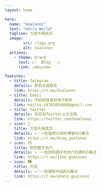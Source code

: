 ```yaml
---
layout: home

hero:
  name: "Goalonez"
  text: "Hello World"
  tagline: 万变不离其宗
  image:
        src: /logo.png
        alt: Goalonez
  actions:
    - theme: brand
      text: 👉  Blog  👈
      link: /aboutme

features:
  - title: Telegram
    details: 即刻与我联系
    link: https://t.me/Goalonez
  - title: Email
    details: 不妨给我发封电子邮件
    link: mailto:z4781854680@gmail.com
  - title: Twitter
    details: 欢迎在Twitter上关注我
    link: https://twitter.com/Goalonez
  - icon: 📰
    title: 万变不离其宗
    details: ✈️：一些值得订阅的博客RSS集合
    link: https://t.me/blog_goalonez
  - icon: 😼
    title: 即刻圈子热门
    details: ✈️：一些即刻圈子的热门列表RSS集合
    link: https://t.me/jike_goalonez
  - icon: 📷
    title: 片刻
    details: ✈️：一些摄影作品RSS集合
    link: https://t.me/photo_goalonez
---
```


